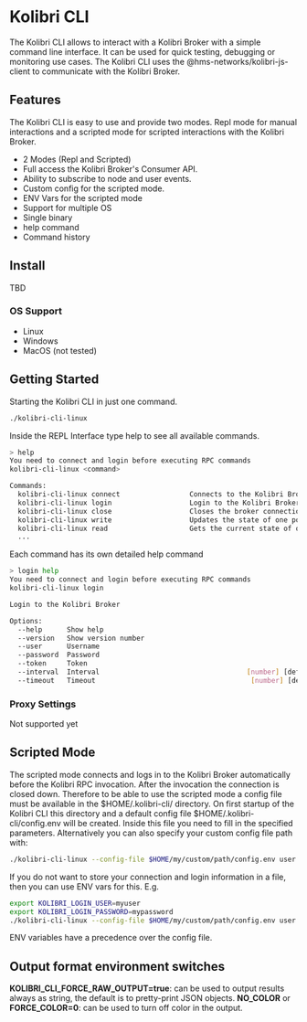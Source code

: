 # Kolibri CLI

The Kolibri CLI allows to interact with a Kolibri Broker with a simple command line interface. It can be used for quick testing, debugging or monitoring use cases.
The Kolibri CLI uses the @hms-networks/kolibri-js-client to communicate with the Kolibri Broker.

## Features

The Kolibri CLI is easy to use and provide two modes. Repl mode for manual interactions and a scripted mode for scripted interactions with the Kolibri Broker.

- 2 Modes (Repl and Scripted)
- Full access the Kolibri Broker's Consumer API.
- Ability to subscribe to node and user events.
- Custom config for the scripted mode.
- ENV Vars for the scripted mode
- Support for multiple OS
- Single binary
- help command
- Command history

## Install

TBD

### OS Support

- Linux
- Windows
- MacOS (not tested)

## Getting Started

Starting the Kolibri CLI in just one command.

```bash
./kolibri-cli-linux
```

Inside the REPL Interface type help to see all available commands.

```bash
> help
You need to connect and login before executing RPC commands
kolibri-cli-linux <command>

Commands:
  kolibri-cli-linux connect                 Connects to the Kolibri Broker
  kolibri-cli-linux login                   Login to the Kolibri Broker
  kolibri-cli-linux close                   Closes the broker connection
  kolibri-cli-linux write                   Updates the state of one point.
  kolibri-cli-linux read                    Gets the current state of one point.
  ...
```

Each command has its own detailed help command

```bash
> login help
You need to connect and login before executing RPC commands
kolibri-cli-linux login

Login to the Kolibri Broker

Options:
  --help      Show help                                                [boolean]
  --version   Show version number                                      [boolean]
  --user      Username                                                  [string]
  --password  Password                                                  [string]
  --token     Token                                                     [string]
  --interval  Interval                                    [number] [default: 60]
  --timeout   Timeout                                      [number] [default: 5]
```

### Proxy Settings

Not supported yet

## Scripted Mode

The scripted mode connects and logs in to the Kolibri Broker automatically before the Kolibri RPC invocation. After the invocation the connection is closed down.
Therefore to be able to use the scripted mode a config file must be available in the $HOME/.kolibri-cli/ directory. On first startup of the Kolibri CLI this
directory and a default config file $HOME/.kolibri-cli/config.env will be created. Inside this file you need to fill in the specified parameters.
Alternatively you can also specify your custom config file path with:

```bash
./kolibri-cli-linux --config-file $HOME/my/custom/path/config.env user.browse
```

If you do not want to store your connection and login information in a file, then you can use ENV vars for this. E.g.

```bash
export KOLIBRI_LOGIN_USER=myuser
export KOLIBRI_LOGIN_PASSWORD=mypassword
./kolibri-cli-linux --config-file $HOME/my/custom/path/config.env user.browse
```

ENV variables have a precedence over the config file.

## Output format environment switches

**KOLIBRI_CLI_FORCE_RAW_OUTPUT=true**: can be used to output results always as string, the default is to pretty-print JSON objects.
**NO_COLOR** or **FORCE_COLOR=0**: can be used to turn off color in the output.
